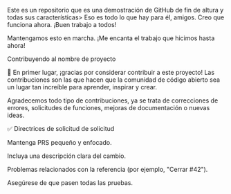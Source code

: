 Este es un repositorio que es una demostración de GitHub de fin de altura y todas sus características> Eso es todo lo que hay para él, amigos. Creo que funciona ahora. ¡Buen trabajo a todos!

Mantengamos esto en marcha. ¡Me encanta el trabajo que hicimos hasta ahora!


Contribuyendo al nombre de proyecto

🎉 En primer lugar, ¡gracias por considerar contribuir a este proyecto! Las contribuciones son las que hacen que la comunidad de código abierto sea un lugar tan increíble para aprender, inspirar y crear.

Agradecemos todo tipo de contribuciones, ya se trata de correcciones de errores, solicitudes de funciones, mejoras de documentación o nuevas ideas.


✅ Directrices de solicitud de solicitud

Mantenga PRS pequeño y enfocado.

Incluya una descripción clara del cambio.

Problemas relacionados con la referencia (por ejemplo, "Cerrar #42").

Asegúrese de que pasen todas las pruebas.